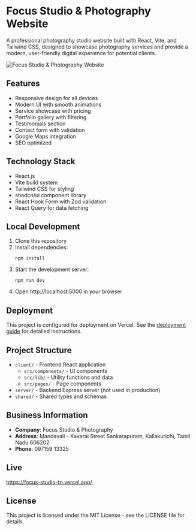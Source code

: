 # Focus Studio & Photography Website

A professional photography studio website built with React, Vite, and Tailwind CSS, designed to showcase photography services and provide a modern, user-friendly digital experience for potential clients.

![Focus Studio & Photography Website](https://i.imgur.com/example.png)

## Features

- Responsive design for all devices
- Modern UI with smooth animations
- Service showcase with pricing
- Portfolio gallery with filtering
- Testimonials section
- Contact form with validation
- Google Maps integration
- SEO optimized

## Technology Stack

- React.js
- Vite build system
- Tailwind CSS for styling
- shadcn/ui component library
- React Hook Form with Zod validation
- React Query for data fetching

## Local Development

1. Clone this repository
2. Install dependencies:
   ```
   npm install
   ```
3. Start the development server:
   ```
   npm run dev
   ```
4. Open http://localhost:5000 in your browser

## Deployment

This project is configured for deployment on Vercel. See the [deployment guide](./deploy-to-vercel.md) for detailed instructions.

## Project Structure

- `client/` - Frontend React application
  - `src/components/` - UI components
  - `src/lib/` - Utility functions and data
  - `src/pages/` - Page components
- `server/` - Backend Express server (not used in production)
- `shared/` - Shared types and schemas

## Business Information

- **Company**: Focus Studio & Photography
- **Address**: Mandavali - Kavarai Street Sankarapuram, Kallakurichi, Tamil Nadu 606202
- **Phone**: 097159 13325

## Live 

https://focus-studio-tn.vercel.app/
## License

This project is licensed under the MIT License - see the LICENSE file for details.

